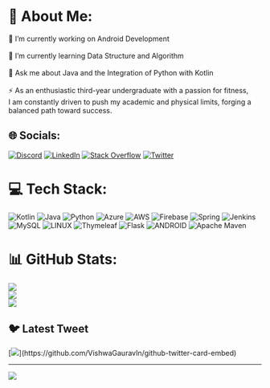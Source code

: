 # 💫 About Me:
🔭 I’m currently working on Android Development <br><br>🌱 I’m currently learning Data Structure and Algorithm <br><br>💬 Ask me about Java and the Integration of Python with Kotlin <br><br>⚡ As an enthusiastic third-year undergraduate with a passion for fitness,<br>      I am constantly driven to push my academic and physical limits, forging a balanced path toward success.


## 🌐 Socials:
[![Discord](https://img.shields.io/badge/Discord-%237289DA.svg?logo=discord&logoColor=white)](https://discord.gg/parihar__#7438) [![LinkedIn](https://img.shields.io/badge/LinkedIn-%230077B5.svg?logo=linkedin&logoColor=white)](https://linkedin.com/in/https://www.linkedin.com/in/aditya-parihar-296358220/) [![Stack Overflow](https://img.shields.io/badge/-Stackoverflow-FE7A16?logo=stack-overflow&logoColor=white)](https://stackoverflow.com/users/https://stackoverflow.com/users/16962469/aditya-parihar) [![Twitter](https://img.shields.io/badge/Twitter-%231DA1F2.svg?logo=Twitter&logoColor=white)](https://twitter.com/https://twitter.com/__parihar__) 

# 💻 Tech Stack:
![Kotlin](https://img.shields.io/badge/kotlin-%230095D5.svg?style=for-the-badge&logo=kotlin&logoColor=white) ![Java](https://img.shields.io/badge/java-%23ED8B00.svg?style=for-the-badge&logo=java&logoColor=white) ![Python](https://img.shields.io/badge/python-3670A0?style=for-the-badge&logo=python&logoColor=ffdd54) ![Azure](https://img.shields.io/badge/azure-%230072C6.svg?style=for-the-badge&logo=azure-devops&logoColor=white) ![AWS](https://img.shields.io/badge/AWS-%23FF9900.svg?style=for-the-badge&logo=amazon-aws&logoColor=white) ![Firebase](https://img.shields.io/badge/firebase-%23039BE5.svg?style=for-the-badge&logo=firebase) ![Spring](https://img.shields.io/badge/spring-%236DB33F.svg?style=for-the-badge&logo=spring&logoColor=white) ![Jenkins](https://img.shields.io/badge/jenkins-%232C5263.svg?style=for-the-badge&logo=jenkins&logoColor=white) ![MySQL](https://img.shields.io/badge/mysql-%2300f.svg?style=for-the-badge&logo=mysql&logoColor=white) ![LINUX](https://img.shields.io/badge/Linux-FCC624?style=for-the-badge&logo=linux&logoColor=black) ![Thymeleaf](https://img.shields.io/badge/Thymeleaf-%23005C0F.svg?style=for-the-badge&logo=Thymeleaf&logoColor=white) ![Flask](https://img.shields.io/badge/flask-%23000.svg?style=for-the-badge&logo=flask&logoColor=white) ![ANDROID](https://img.shields.io/badge/android-%2320232a.svg?style=for-the-badge&logo=android&logoColor=%a4c639) ![Apache Maven](https://img.shields.io/badge/Apache%20Maven-C71A36?style=for-the-badge&logo=Apache%20Maven&logoColor=white)
# 📊 GitHub Stats:
![](https://github-readme-stats.vercel.app/api?username=PariharAditya&theme=dark&hide_border=false&include_all_commits=true&count_private=true)<br/>
![](https://github-readme-streak-stats.herokuapp.com/?user=PariharAditya&theme=dark&hide_border=false)<br/>
![](https://github-readme-stats.vercel.app/api/top-langs/?username=PariharAditya&theme=dark&hide_border=false&include_all_commits=true&count_private=true&layout=compact)

## 🐦 Latest Tweet
[![](https://gtce.itsvg.in/api?username=https://twitter.com/__parihar__)](https://github.com/VishwaGauravIn/github-twitter-card-embed)

---
[![](https://visitcount.itsvg.in/api?id=PariharAditya&icon=0&color=0)](https://visitcount.itsvg.in)

<!-- Proudly created with GPRM ( https://gprm.itsvg.in ) -->
